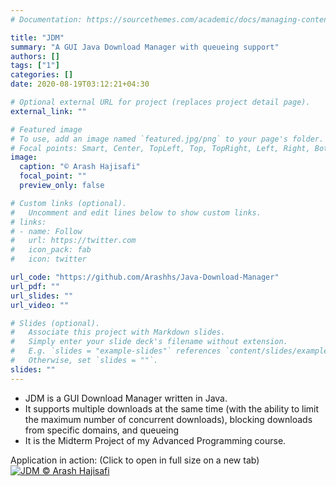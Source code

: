 ```yaml
---
# Documentation: https://sourcethemes.com/academic/docs/managing-content/

title: "JDM"
summary: "A GUI Java Download Manager with queueing support"
authors: []
tags: ["1"]
categories: []
date: 2020-08-19T03:12:21+04:30

# Optional external URL for project (replaces project detail page).
external_link: ""

# Featured image
# To use, add an image named `featured.jpg/png` to your page's folder.
# Focal points: Smart, Center, TopLeft, Top, TopRight, Left, Right, BottomLeft, Bottom, BottomRight.
image:
  caption: "© Arash Hajisafi"
  focal_point: ""
  preview_only: false

# Custom links (optional).
#   Uncomment and edit lines below to show custom links.
# links:
# - name: Follow
#   url: https://twitter.com
#   icon_pack: fab
#   icon: twitter

url_code: "https://github.com/Arashhs/Java-Download-Manager"
url_pdf: ""
url_slides: ""
url_video: ""

# Slides (optional).
#   Associate this project with Markdown slides.
#   Simply enter your slide deck's filename without extension.
#   E.g. `slides = "example-slides"` references `content/slides/example-slides.md`.
#   Otherwise, set `slides = ""`.
slides: ""
---
```

- JDM is a GUI Download Manager written in Java.
- It supports multiple downloads at the same time (with the ability to limit the maximum number of concurrent downloads), blocking downloads from specific domains, and queueing
- It is the Midterm Project of my Advanced Programming course.

Application in action: (Click to open in full size on a new tab)
<a href="gif.gif" target="_blank">
![JDM © Arash Hajisafi](gif.gif)
</a>